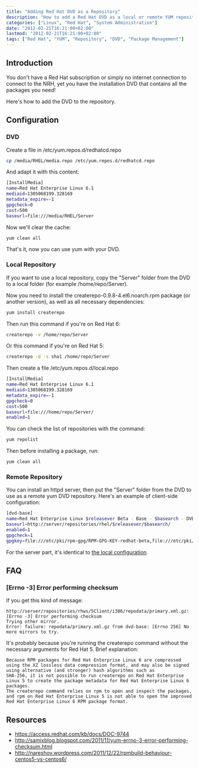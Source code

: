 ```yaml
---
title: "Adding Red Hat DVD as a Repository"
description: "How to add a Red Hat DVD as a local or remote YUM repository for installing packages without internet access or subscription."
categories: ["Linux", "Red Hat", "System Administration"]
date: "2012-02-21T16:21:00+02:00"
lastmod: "2012-02-21T16:21:00+02:00"
tags: ["Red Hat", "YUM", "Repository", "DVD", "Package Management"]
---
```


## Introduction

You don't have a Red Hat subscription or simply no internet connection to connect to the NRH, yet you have the installation DVD that contains all the packages you need!

Here's how to add the DVD to the repository.

## Configuration

### DVD

Create a file in /etc/yum.repos.d/redhatcd.repo

```bash
cp /media/RHEL/media.repo /etc/yum.repos.d/redhatcd.repo
```

And adapt it with this content:

```bash
[InstallMedia]
name=Red Hat Enterprise Linux 6.1
mediaid=1305068199.328169
metadata_expire=-1
gpgcheck=0
cost=500
baseurl=file:///media/RHEL/Server
```

Now we'll clear the cache:

```bash
yum clean all
```

That's it, now you can use yum with your DVD.

### Local Repository

If you want to use a local repository, copy the "Server" folder from the DVD to a local folder (for example /home/repo/Server).

Now you need to install the createrepo-0.9.8-4.el6.noarch.rpm package (or another version), as well as all necessary dependencies:

```bash
yum install createrepo
```

Then run this command if you're on Red Hat 6:

```bash
createrepo -v /home/repo/Server
```

Or this command if you're on Red Hat 5:

```bash
createrepo -d -s sha1 /home/repo/Server
```

Then create a file /etc/yum.repos.d/local.repo

```bash
[InstallMedia]
name=Red Hat Enterprise Linux 6.1
mediaid=1305068199.328169
metadata_expire=-1
gpgcheck=0
cost=500
baseurl=file:///home/repo/Server/
enabled=1
```

You can check the list of repositories with the command:

```bash
yum repolist
```

Then before installing a package, run:

```bash
yum clean all
```

### Remote Repository

You can install an httpd server, then put the "Server" folder from the DVD to use as a remote yum DVD repository. Here's an example of client-side configuration:

```bash
[dvd-base]
name=Red Hat Enterprise Linux $releasever Beta - Base - $basearch - DVD
baseurl=http://server/repositories/rhel/$releasever/$basearch/
enabled=1
gpgcheck=1
gpgkey=file:///etc/pki/rpm-gpg/RPM-GPG-KEY-redhat-beta,file:///etc/pki/rpm-gpg/RPM-GPG-KEY-redhat-release
```

For the server part, it's identical to [the local configuration](#local-repository).

## FAQ

### [Errno -3] Error performing checksum

If you get this kind of message:

```
http://server/repositories/rhws/5Client/i386/repodata/primary.xml.gz: [Errno -3] Error performing checksum
Trying other mirror.
Error: failure: repodata/primary.xml.gz from dvd-base: [Errno 256] No more mirrors to try.
```

It's probably because you're running the createrepo command without the necessary arguments for Red Hat 5. Brief explanation:

```
Because RPM packages for Red Hat Enterprise Linux 6 are compressed using the XZ lossless data compression format, and may also be signed using alternative (and stronger) hash algorithms such as
SHA-256, it is not possible to run createrepo on Red Hat Enterprise Linux 5 to create the package metadata for Red Hat Enterprise Linux 6 packages.
The createrepo command relies on rpm to open and inspect the packages, and rpm on Red Hat Enterprise Linux 5 is not able to open the improved Red Hat Enterprise Linux 6 RPM package format.
```

## Resources
- https://access.redhat.com/kb/docs/DOC-9744
- http://samixblog.blogspot.com/2011/11/yum-errno-3-error-performing-checksum.html
- http://nareshov.wordpress.com/2011/12/22/rpmbuild-behaviour-centos5-vs-centos6/

